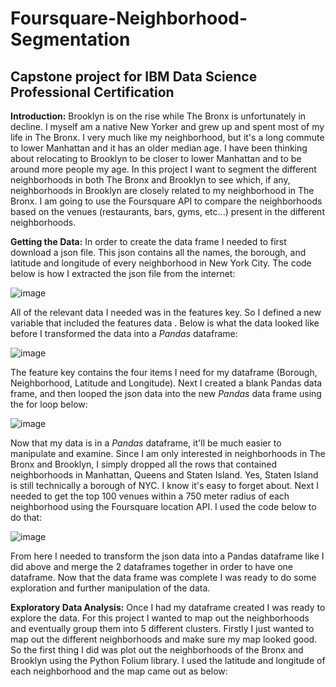 # Foursquare-Neighborhood-Segmentation
Capstone project for IBM Data Science Professional Certification
-----------------------------------------------------------------
__Introduction:__ Brooklyn is on the rise while The Bronx is unfortunately in decline. I myself am a native New Yorker and grew up and spent most of my life in The Bronx. I very much like my neighborhood, but it's a long commute to lower Manhattan and it has an older median age. I have been thinking about relocating to Brooklyn to be closer to lower Manhattan and to be around more people my age. In this project I want to segment the different neighborhoods in both The Bronx and Brooklyn to see which, if any, neighborhoods in Brooklyn are closely related to my neighborhood in The Bronx. I am going to use the Foursquare API to compare the neighborhoods based on the venues (restaurants, bars, gyms, etc...) present in the different neighborhoods.

__Getting the Data:__ In order to create the data frame I needed to first download a json file. This json contains all the names, the borough, and latitude and longitude of every neighborhood in New York City. The code below is how I extracted the json file from the internet: 

![image](https://user-images.githubusercontent.com/35437820/56395484-ce2fa480-6208-11e9-919c-a19c5e003d8c.png)

All of the relevant data I needed was in the features key. So I defined a new variable that included the features data . Below is what the data looked like before I transformed the data into a _Pandas_ dataframe:

![image](https://user-images.githubusercontent.com/35437820/56395606-3ed6c100-6209-11e9-9b23-87b66d425784.png)

The feature key contains the four items I need for my dataframe (Borough, Neighborhood, Latitude and Longitude). Next I created a blank Pandas data frame, and then looped the json data into the new _Pandas_ data frame using the for loop below:

![image](https://user-images.githubusercontent.com/35437820/56395723-c15f8080-6209-11e9-9f2b-608e130e8f3b.png)

Now that my data is in a _Pandas_ dataframe, it'll be much easier to manipulate and examine. Since I am only interested in neighborhoods in The Bronx and Brooklyn, I simply dropped all the rows that contained neighborhoods in Manhattan, Queens and Staten Island. Yes, Staten Island is still technically a borough of NYC. I know it's easy to forget about. Next I needed to get the top 100 venues within a 750 meter radius of each neighborhood using the Foursquare location API. I used the code below to do that:

![image](https://user-images.githubusercontent.com/35437820/56395857-4e0a3e80-620a-11e9-8d9b-8b4b5025e52c.png)

From here I needed to transform the json data into a Pandas dataframe like I did above and merge the 2 dataframes together in order to have one dataframe. Now that the data frame was complete I was ready to do some exploration and further manipulation of the data.

__Exploratory Data Analysis:__ Once I had my dataframe created I was ready to explore the data. For this project I wanted to map out the neighborhoods and eventually group them into 5 different clusters. Firstly I just wanted to map out the different neighborhoods and make sure my map looked good.  So the first thing I did was plot out the neighborhoods of the Bronx and Brooklyn using the Python Folium library. I used the latitude and longitude of each neighborhood and the map came out as below:
